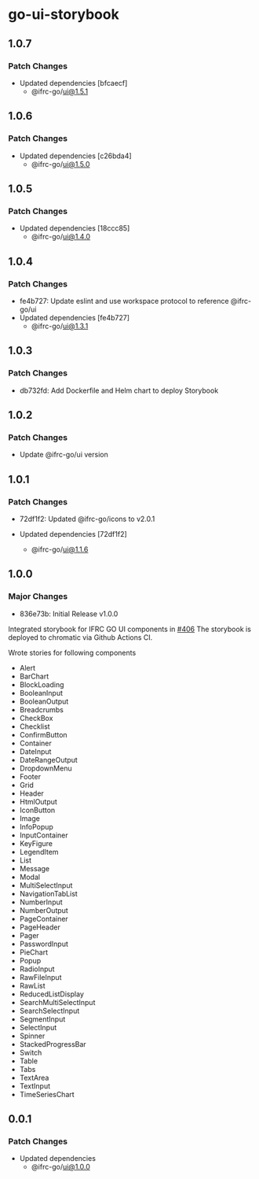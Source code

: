 # go-ui-storybook

## 1.0.7

### Patch Changes

- Updated dependencies [bfcaecf]
  - @ifrc-go/ui@1.5.1

## 1.0.6

### Patch Changes

- Updated dependencies [c26bda4]
  - @ifrc-go/ui@1.5.0

## 1.0.5

### Patch Changes

- Updated dependencies [18ccc85]
  - @ifrc-go/ui@1.4.0

## 1.0.4

### Patch Changes

- fe4b727: Update eslint and use workspace protocol to reference @ifrc-go/ui
- Updated dependencies [fe4b727]
  - @ifrc-go/ui@1.3.1

## 1.0.3

### Patch Changes

- db732fd: Add Dockerfile and Helm chart to deploy Storybook

## 1.0.2

### Patch Changes

- Update @ifrc-go/ui version

## 1.0.1

### Patch Changes

- 72df1f2: Updated @ifrc-go/icons to v2.0.1

- Updated dependencies [72df1f2]
  - @ifrc-go/ui@1.1.6

## 1.0.0

### Major Changes

- 836e73b: Initial Release v1.0.0

Integrated storybook for IFRC GO UI components in [#406](https://github.com/IFRCGo/go-web-app/issues/406)
The storybook is deployed to chromatic via Github Actions CI.

Wrote stories for following components

- Alert
- BarChart
- BlockLoading
- BooleanInput
- BooleanOutput
- Breadcrumbs
- CheckBox
- Checklist
- ConfirmButton
- Container
- DateInput
- DateRangeOutput
- DropdownMenu
- Footer
- Grid
- Header
- HtmlOutput
- IconButton
- Image
- InfoPopup
- InputContainer
- KeyFigure
- LegendItem
- List
- Message
- Modal
- MultiSelectInput
- NavigationTabList
- NumberInput
- NumberOutput
- PageContainer
- PageHeader
- Pager
- PasswordInput
- PieChart
- Popup
- RadioInput
- RawFileInput
- RawList
- ReducedListDisplay
- SearchMultiSelectInput
- SearchSelectInput
- SegmentInput
- SelectInput
- Spinner
- StackedProgressBar
- Switch
- Table
- Tabs
- TextArea
- TextInput
- TimeSeriesChart

## 0.0.1

### Patch Changes

- Updated dependencies
  - @ifrc-go/ui@1.0.0
